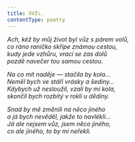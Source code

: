 ```yaml
---
title: XVI\.
contentType: poetry
---
```


<section>

_Ach, kéž by můj život byl vůz s párem volů,  
co ráno raníčko skřípe známou cestou,  
kudy jede vzhůru, vrací se zas dolů  
pozdě navečer tou samou cestou._

</section>

<section>

_Na co mít naděje — stačila by kola…  
Neměl bych ve stáří vrásky a šediny…  
Kdybych už nesloužil, vzali by mi kola,  
skončil bych rozbitý v rokli u dědiny._

</section>

<section>

_Snad by mě změnili na něco jiného  
a já bych nevěděl, jakže to navlékli…  
Já ale nejsem vůz, jsem něco jiného,  
co ale jiného, to by mi neřekli._

</section>
